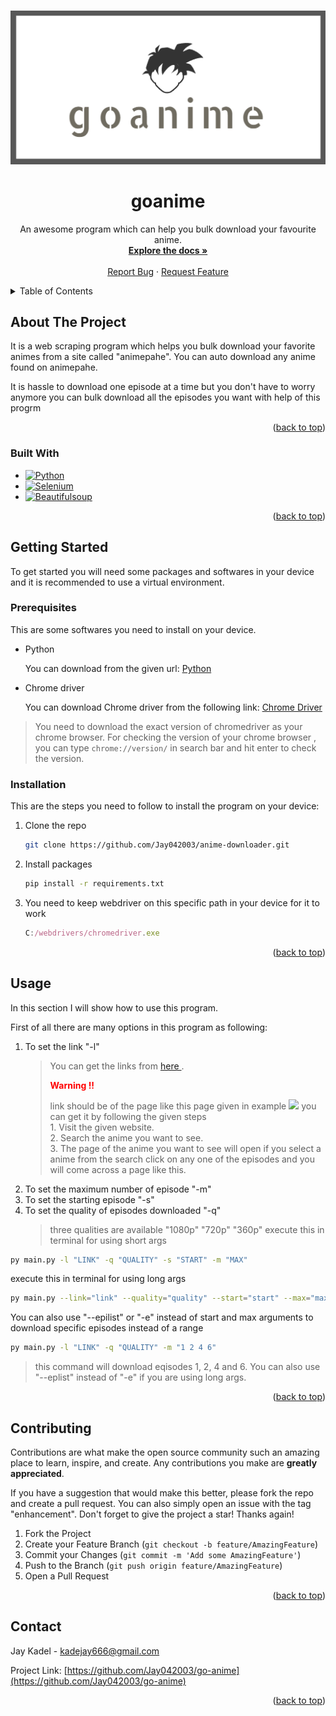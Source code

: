 <a name="readme-top"></a>

<!-- PROJECT LOGO -->
<br />
<div align="center">
  <a href="https://github.com/Jay042003/go-anime">
    <img src="images\logo.png" alt="Logo" >
  </a>

  <h1 align="center">goanime</h1>

  <p align="center">
    An awesome program which can help you bulk download your favourite anime.
    <br />
    <a href="https://github.com/Jay042003/anime-downloader"><strong>Explore the docs »</strong></a>
    <br />
    <br />
    <a href="https://github.com/Jay042003/anime-downloader/issues">Report Bug</a>
    ·
    <a href="https://github.com/Jay042003/anime-downloader/issues">Request Feature</a>
  </p>
</div>



<!-- TABLE OF CONTENTS -->
<details>
  <summary>Table of Contents</summary>
  <ol>
    <li>
      <a href="#about-the-project">About The Project</a>
      <ul>
        <li><a href="#built-with">Built With</a></li>
      </ul>
    </li>
    <li>
      <a href="#getting-started">Getting Started</a>
      <ul>
        <li><a href="#prerequisites">Prerequisites</a></li>
        <li><a href="#installation">Installation</a></li>
      </ul>
    </li>
    <li><a href="#usage">Usage</a></li>
    <li><a href="#roadmap">Roadmap</a></li>
    <li><a href="#contributing">Contributing</a></li>
    <li><a href="#license">License</a></li>
    <li><a href="#contact">Contact</a></li>
    <li><a href="#acknowledgments">Acknowledgments</a></li>
  </ol>
</details>



<!-- ABOUT THE PROJECT -->
## About The Project

It is a web scraping program which helps you bulk download your favorite animes from a site called "animepahe".
You can auto download any anime found on animepahe.

It is hassle to download one episode at a time but you don't have to worry anymore you can bulk download all the episodes you want with help of this progrm

<p align="right">(<a href="#readme-top">back to top</a>)</p>



### Built With

* [![Python][Python]][python-url]
* [![Selenium][Selenium]][selenium-url]
* [![Beautifulsoup][Beautifulsoup]][beautifulsoup-url]

<p align="right">(<a href="#readme-top">back to top</a>)</p>



<!-- GETTING STARTED -->
## Getting Started


To get started you will need some packages and softwares in your device and it is recommended to use a virtual environment.

### Prerequisites

This are some softwares you need to install on your device.
* Python
  <p>You can download from the given url: <a href="https://www.python.org/downloads/"> Python </a></p>
* Chrome driver
  <p>You can download Chrome driver from the following link: <a href="https://chromedriver.chromium.org/downloads"> Chrome Driver </a></p>
> You need to download the exact version of chromedriver as your chrome browser. For checking the version of your chrome browser , you can type `chrome://version/` in search bar and hit enter to check the version.

### Installation

This are the steps you need to follow to install the program on your device:

1. Clone the repo
   ```sh
   git clone https://github.com/Jay042003/anime-downloader.git
   ```
2. Install packages
   ```sh
   pip install -r requirements.txt
   ```
3. You need to keep webdriver on this specific path in your device for it to work
   ```js
   C:/webdrivers/chromedriver.exe
   ```

<p align="right">(<a href="#readme-top">back to top</a>)</p>



<!-- USAGE EXAMPLES -->
## Usage

In this section I will show how to use this program.

First of all there are many options in this program as following:
1. To set the link "-l"
    > <p> You can get the links from <a href="https://animepahe.com/"> here </a>. </p>
    > <p style ="color:Red;"><b>Warning !!</b></p>
    >link should be of the page like this page given in example
    > <img src="images\Website.png">
    > you can get it by following the given steps<br>
    > 1. Visit the given website.<br>
    > 2. Search the anime you want to see.<br>
    > 3. The page of the anime you want to see will open if you select a anime from the search click on any one of the episodes and you will come across a page like this.
2. To set the maximum number of episode "-m"
3. To set the starting episode "-s"
4. To set the quality of episodes downloaded "-q"
    > three qualities are available 
        "1080p"
        "720p"
        "360p"
execute this in terminal for using short args
``` sh
py main.py -l "LINK" -q "QUALITY" -s "START" -m "MAX"
```
execute this in terminal for using long args
``` sh
py main.py --link="link" --quality="quality" --start="start" --max="max"
```

You can also use "--epilist" or "-e" instead of start and max arguments to download specific episodes instead of a range
```sh
py main.py -l "LINK" -q "QUALITY" -m "1 2 4 6"
```
> this command will download eqisodes 1, 2, 4 and 6. You can also use "--eplist" instead of "-e" if you are using long args.

<p align="right">(<a href="#readme-top">back to top</a>)</p>

<!-- CONTRIBUTING -->
## Contributing

Contributions are what make the open source community such an amazing place to learn, inspire, and create. Any contributions you make are **greatly appreciated**.

If you have a suggestion that would make this better, please fork the repo and create a pull request. You can also simply open an issue with the tag "enhancement".
Don't forget to give the project a star! Thanks again!

1. Fork the Project
2. Create your Feature Branch (`git checkout -b feature/AmazingFeature`)
3. Commit your Changes (`git commit -m 'Add some AmazingFeature'`)
4. Push to the Branch (`git push origin feature/AmazingFeature`)
5. Open a Pull Request

<p align="right">(<a href="#readme-top">back to top</a>)</p>

<!-- CONTACT -->
## Contact

Jay Kadel - kadejay666@gmail.com

Project Link: [https://github.com/Jay042003/go-anime](https://github.com/Jay042003/go-anime)

<p align="right">(<a href="#readme-top">back to top</a>)</p>
<!-- MARKDOWN LINKS & IMAGES -->
<!-- https://www.markdownguide.org/basic-syntax/#reference-style-links -->

[Python]: https://img.shields.io/badge/python-3670A0?style=for-the-badge&logo=python&logoColor=ffdd54
[python-url]: https://www.python.org/
[Selenium]: https://img.shields.io/badge/-selenium-CB02A?style=for-the-badge&logo=selenium&logoColor=whitestyle=for-the-badge&logo=selenium&logoColor=white
[selenium-url]: https://www.selenium.dev/
[Beautifulsoup]: https://img.shields.io/badge/-beautifulsoup-green?style=for-the-badge
[beautifulsoup-url]: https://www.crummy.com/software/BeautifulSoup/bs4/doc/
